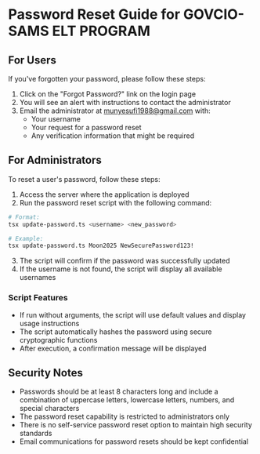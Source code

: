 # Password Reset Guide for GOVCIO-SAMS ELT PROGRAM

## For Users

If you've forgotten your password, please follow these steps:

1. Click on the "Forgot Password?" link on the login page
2. You will see an alert with instructions to contact the administrator
3. Email the administrator at munyesufi1988@gmail.com with:
   - Your username
   - Your request for a password reset
   - Any verification information that might be required

## For Administrators

To reset a user's password, follow these steps:

1. Access the server where the application is deployed
2. Run the password reset script with the following command:

```bash
# Format:
tsx update-password.ts <username> <new_password>

# Example:
tsx update-password.ts Moon2025 NewSecurePassword123!
```

3. The script will confirm if the password was successfully updated
4. If the username is not found, the script will display all available usernames

### Script Features

- If run without arguments, the script will use default values and display usage instructions
- The script automatically hashes the password using secure cryptographic functions
- After execution, a confirmation message will be displayed

## Security Notes

- Passwords should be at least 8 characters long and include a combination of uppercase letters, lowercase letters, numbers, and special characters
- The password reset capability is restricted to administrators only
- There is no self-service password reset option to maintain high security standards
- Email communications for password resets should be kept confidential
